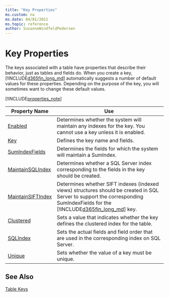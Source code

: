 ```yaml
---
title: "Key Properties"
ms.custom: na
ms.date: 04/01/2021
ms.topic: reference
author: SusanneWindfeldPedersen
---
```


# Key Properties

The keys associated with a table have properties that describe their behavior, just as tables and fields do. When you create a key, [!INCLUDE[d365fin_long_md](../includes/d365fin_long_md.md)] automatically suggests a number of default values for these properties. Depending on the purpose of the key, you will sometimes want to change these default values.  

[!INCLUDE[properties_note](../includes/properties_note.md)]

|Property Name|Use|  
|-------------------|---------|  
|[Enabled](devenv-enabled-property.md)|Determines whether the system will maintain any indexes for the key. You cannot use a key unless it is enabled.|  
|[Key](./devenv-properties.md)|Defines the key name and fields.|  
|[SumIndexFields](devenv-sumindexfields-property.md)|Determines the fields for which the system will maintain a SumIndex.|  
|[MaintainSQLIndex](./devenv-maintainsqlindex-property.md)|Determines whether a SQL Server index corresponding to the fields in the key should be created.|  
|[MaintainSIFTIndex](./devenv-maintainsiftindex-property.md)|Determines whether SIFT indexes (indexed views) structures should be created in SQL Server to support the corresponding SumIndexFields for the [!INCLUDE[d365fin_long_md](../includes/d365fin_long_md.md)] key.|  
|[Clustered](devenv-clustered-property.md)|Sets a value that indicates whether the key defines the clustered index for the table.|  
|[SQLIndex](./devenv-sqlindex-property.md)|Sets the actual fields and field order that are used in the corresponding index on SQL Server.|  
|[Unique](devenv-unique-property.md)|Sets whether the value of a key must be unique.| 

## See Also  

[Table Keys](../devenv-table-keys.md)